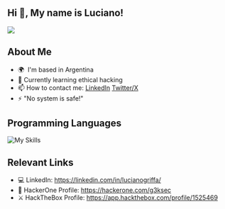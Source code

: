 Hi 👋, My name is Luciano!
---

![](https://miro.medium.com/v2/resize:fit:640/format:webp/1*EYewma2h8GlAXi6kTQc4Jw.gif)

About Me
---

* 🌍  I'm based in Argentina
* 🧠  Currently learning ethical hacking
* 📫  How to contact me: [LinkedIn](https://www.linkedin.com/in/lucianogriffa/) [Twitter/X](https://x.com/g3ksec)
* ⚡  "No system is safe!"

Programming Languages
---

![My Skills](https://skillicons.dev/icons?i=js,python,bash&theme=dark)


Relevant Links
---
* 💻  LinkedIn: https://linkedin.com/in/lucianogriffa/
* 🥷  HackerOne Profile: https://hackerone.com/g3ksec
* ⚔️  HackTheBox Profile: https://app.hackthebox.com/profile/1525469

<!--
GitHub Stats
---
[![GitHub Streak](https://streak-stats.demolab.com?user=g3ksec&theme=hacker&border_radius=5)](https://git.io/streak-stats)
